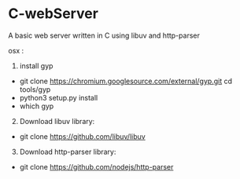 # C-webServer
A basic web server written in C using libuv and http-parser

osx :
1. install gyp
  - git clone https://chromium.googlesource.com/external/gyp.git
    cd tools/gyp
  - python3 setup.py install
  - which gyp

2. Download libuv library:
  - git clone https://github.com/libuv/libuv
  
3. Download http-parser library:
  - git clone https://github.com/nodejs/http-parser
